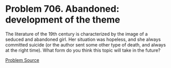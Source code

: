 # Problem 706. Abandoned: development of the theme

The literature of the 19th century is characterized by the image of a seduced and abandoned girl. Her situation was hopeless, and she always committed suicide (or the author sent some other type of death, and always at the right time). What form do you think this topic will take in the future?

[Problem Source](https://www.trizland.ru/tasks/1469/)
